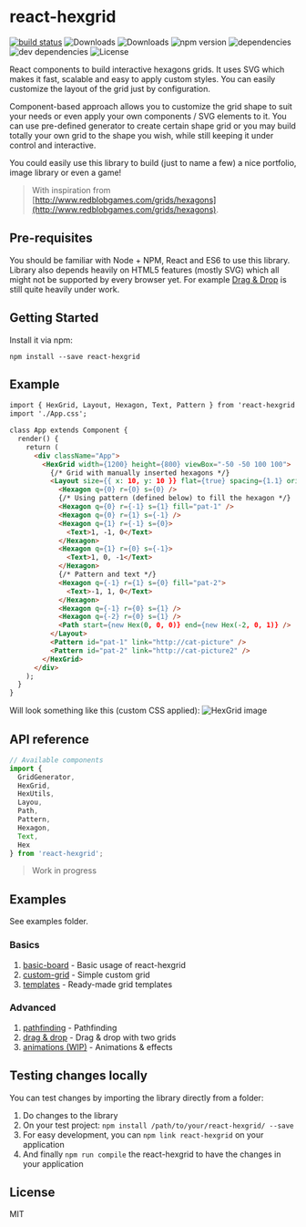 # react-hexgrid

[![build status](https://img.shields.io/travis/Hellenic/react-hexgrid/master.svg?style=flat-square)](https://travis-ci.org/Hellenic/react-hexgrid)
![Downloads](https://img.shields.io/npm/dm/react-hexgrid.svg)
![Downloads](https://img.shields.io/npm/dt/react-hexgrid.svg)
![npm version](https://img.shields.io/npm/v/react-hexgrid.svg)
![dependencies](https://img.shields.io/david/Hellenic/react-hexgrid.svg)
![dev dependencies](https://img.shields.io/david/dev/Hellenic/react-hexgrid.svg)
![License](https://img.shields.io/npm/l/react-hexgrid.svg)

React components to build interactive hexagons grids. It uses SVG which makes it fast, scalable and easy to apply custom styles. You can easily customize the layout of the grid just by configuration.

Component-based approach allows you to customize the grid shape to suit your needs or even apply your own components / SVG elements to it. You can use pre-defined generator to create certain shape grid or you may build totally your own grid to the shape you wish, while still keeping it under control and interactive.

You could easily use this library to build (just to name a few) a nice portfolio, image library or even a game!

> With inspiration from
[http://www.redblobgames.com/grids/hexagons](http://www.redblobgames.com/grids/hexagons).

## Pre-requisites

You should be familiar with Node + NPM, React and ES6 to use this library.
Library also depends heavily on HTML5 features (mostly SVG) which all might not be supported by every browser yet.
For example [Drag & Drop](http://caniuse.com/#search=drag%20and) is still quite heavily under work.

## Getting Started

Install it via npm:

```shell
npm install --save react-hexgrid
```

## Example

```html
import { HexGrid, Layout, Hexagon, Text, Pattern } from 'react-hexgrid';
import './App.css';

class App extends Component {
  render() {
    return (
      <div className="App">
        <HexGrid width={1200} height={800} viewBox="-50 -50 100 100">
          {/* Grid with manually inserted hexagons */}
          <Layout size={{ x: 10, y: 10 }} flat={true} spacing={1.1} origin={{ x: 0, y: 0 }}>
            <Hexagon q={0} r={0} s={0} />
            {/* Using pattern (defined below) to fill the hexagon */}
            <Hexagon q={0} r={-1} s={1} fill="pat-1" />
            <Hexagon q={0} r={1} s={-1} />
            <Hexagon q={1} r={-1} s={0}>
              <Text>1, -1, 0</Text>
            </Hexagon>
            <Hexagon q={1} r={0} s={-1}>
              <Text>1, 0, -1</Text>
            </Hexagon>
            {/* Pattern and text */}
            <Hexagon q={-1} r={1} s={0} fill="pat-2">
              <Text>-1, 1, 0</Text>
            </Hexagon>
            <Hexagon q={-1} r={0} s={1} />
            <Hexagon q={-2} r={0} s={1} />
            <Path start={new Hex(0, 0, 0)} end={new Hex(-2, 0, 1)} />
          </Layout>
          <Pattern id="pat-1" link="http://cat-picture" />
          <Pattern id="pat-2" link="http://cat-picture2" />
        </HexGrid>
      </div>
    );
  }
}
```
Will look something like this (custom CSS applied):
![HexGrid image](https://raw.githubusercontent.com/Hellenic/react-hexgrid/master/react-hexgrid.png "HexGrid")

## API reference
```javascript
// Available components
import {
  GridGenerator,
  HexGrid,
  HexUtils,
  Layou,
  Path,
  Pattern,
  Hexagon,
  Text,
  Hex
} from 'react-hexgrid';
```

> Work in progress

## Examples

See examples folder.

### Basics

1. [basic-board](https://github.com/Hellenic/react-hexgrid/tree/master/examples/basic-board) - Basic usage of react-hexgrid
2. [custom-grid](https://github.com/Hellenic/react-hexgrid/tree/master/examples/custom-grid) - Simple custom grid
3. [templates](https://github.com/Hellenic/react-hexgrid/tree/master/examples/templates) - Ready-made grid templates

### Advanced

1. [pathfinding](https://github.com/Hellenic/react-hexgrid/tree/master/examples/pathfinding) - Pathfinding
2. [drag & drop](https://github.com/Hellenic/react-hexgrid/tree/master/examples/drag-and-drop) - Drag & drop with two grids
2. [animations (WIP)](https://github.com/Hellenic/react-hexgrid/tree/master/examples/animations) - Animations & effects

## Testing changes locally
You can test changes by importing the library directly from a folder:

1. Do changes to the library
2. On your test project: `npm install /path/to/your/react-hexgrid/ --save`
3. For easy development, you can `npm link react-hexgrid` on your application
4. And finally `npm run compile` the react-hexgrid to have the changes in your application

## License

MIT
